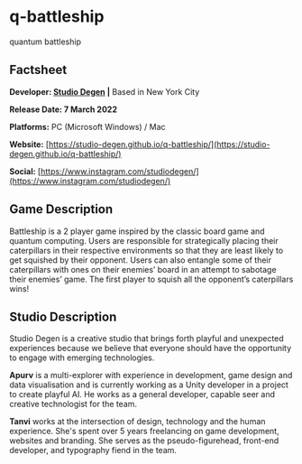 # q-battleship
quantum battleship
## Factsheet

**Developer: [Studio Degen](https://studio-degen.github.io/studio-degen/main/index.html) |** Based in New York City

**Release Date: 7 March 2022**

**Platforms:** PC (Microsoft Windows) / Mac

**Website:** [https://studio-degen.github.io/q-battleship/](https://studio-degen.github.io/q-battleship/)

**Social:** [https://www.instagram.com/studiodegen/](https://www.instagram.com/studiodegen/)

## Game Description

Battleship is a 2 player game inspired by the classic board game and quantum computing. Users are responsible for strategically placing their caterpillars in their respective environments so that they are least likely to get squished by their opponent. Users can also entangle some of their caterpillars with ones on their enemies’ board in an attempt to sabotage their enemies’ game. The first player to squish all the opponent’s caterpillars wins!

## Studio Description

Studio Degen is a creative studio that brings forth playful and unexpected experiences because we believe that everyone should have the opportunity to engage with emerging technologies.

**Apurv** is a multi-explorer with experience in development, game design and data visualisation and is currently working as a Unity developer in a project to create playful AI. He works as a general developer, capable seer and creative technologist for the team.

**Tanvi** works at the intersection of design, technology and the human experience. She's spent over 5 years freelancing on game development, websites and branding. She serves as the pseudo-figurehead, front-end developer, and typography fiend in the team.
